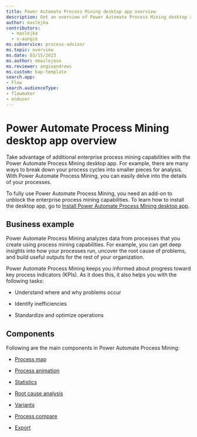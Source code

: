 ```yaml
---
title: Power Automate Process Mining desktop app overview
description: Get an overview of Power Automate Process Mining desktop app.
author: maslejka
contributors:
  - maslejka
  - v-aangie
ms.subservice: process-advisor
ms.topic: overview
ms.date: 03/15/2023
ms.author: mmaslejova
ms.reviewer: angieandrews
ms.custom: bap-template
search.app:
- Flow
search.audienceType:
- flowmaker
- enduser
---
```


# Power Automate Process Mining desktop app overview

Take advantage of additional enterprise process mining capabilities with the Power Automate Process Mining desktop app. For example, there are many ways to break down your process cycles into smaller pieces for analysis. With Power Automate Process Mining, you can easily delve into the details of your processes.

To fully use Power Automate Process Mining, you need an add-on to unblock the enterprise process mining capabilities. To learn how to install the desktop app, go to [Install Power Automate Process Mining desktop app](how-to-start-with-minit-desktop-application.md).

## Business example

Power Automate Process Mining analyzes data from processes that you create using process mining capabilities. For example, you can get deep insights into how your processes run, uncover the root cause of problems, and build useful outputs for the rest of your organization.

Power Automate Process Mining keeps you informed about progress toward key process indicators (KPIs). As it does this, it also helps you with the following tasks:

- Understand where and why problems occur

- Identify inefficiencies

- Standardize and optimize operations

<!-- REMOVE
:::image type="content" alt-text="Screenshot of the Minit desktop application." source="media/image-24a.png"::: -->

## Components

Following are the main components in Power Automate Process Mining:

- [Process map](process-map.md)

- [Process animation](process-animation.md)

- [Statistics](statistics.md)

- [Root cause analysis](root-cause-analysis.md)

- [Variants](variants.md)

- [Process compare](process-compare-compliance.md)

- [Export](export.md)

